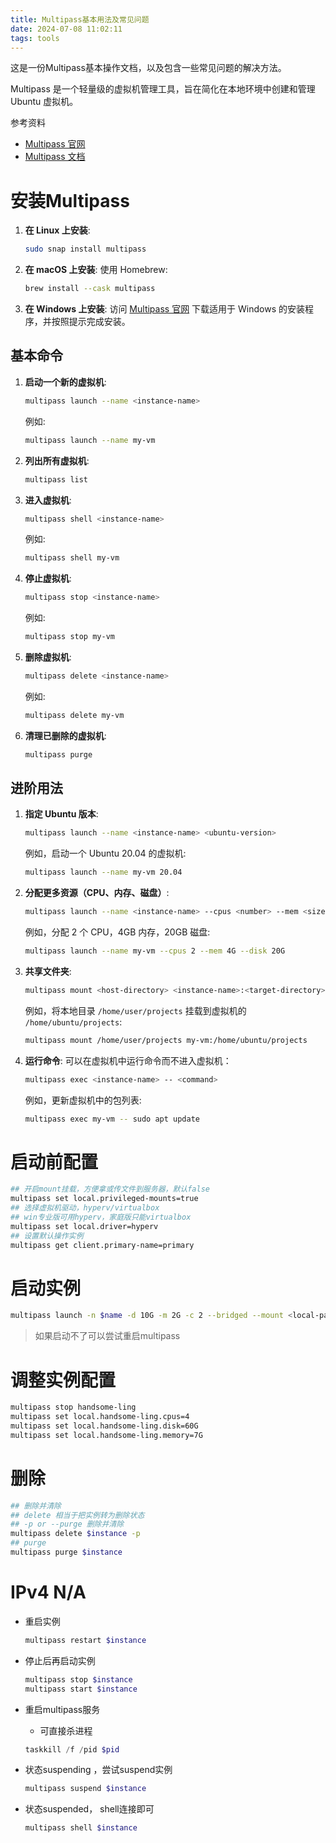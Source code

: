 ```yaml
---
title: Multipass基本用法及常见问题
date: 2024-07-08 11:02:11
tags: tools
---
```

这是一份Multipass基本操作文档，以及包含一些常见问题的解决方法。

Multipass 是一个轻量级的虚拟机管理工具，旨在简化在本地环境中创建和管理 Ubuntu 虚拟机。

参考资料

- [Multipass 官网](https://multipass.run/)
- [Multipass 文档](https://multipass.run/docs)

# 安装Multipass

1. **在 Linux 上安装**:

   ```bash
   sudo snap install multipass
   ```

2. **在 macOS 上安装**:
   使用 Homebrew:

   ```bash
   brew install --cask multipass
   ```

3. **在 Windows 上安装**:
   访问 [Multipass 官网](https://multipass.run/) 下载适用于 Windows 的安装程序，并按照提示完成安装。

## 基本命令

1. **启动一个新的虚拟机**:

   ```bash
   multipass launch --name <instance-name>
   ```

   例如:

   ```bash
   multipass launch --name my-vm
   ```

2. **列出所有虚拟机**:

   ```bash
   multipass list
   ```

3. **进入虚拟机**:

   ```bash
   multipass shell <instance-name>
   ```

   例如:

   ```bash
   multipass shell my-vm
   ```

4. **停止虚拟机**:

   ```bash
   multipass stop <instance-name>
   ```

   例如:

   ```bash
   multipass stop my-vm
   ```

5. **删除虚拟机**:

   ```bash
   multipass delete <instance-name>
   ```

   例如:

   ```bash
   multipass delete my-vm
   ```

6. **清理已删除的虚拟机**:

   ```bash
   multipass purge
   ```

## 进阶用法

1. **指定 Ubuntu 版本**:

   ```bash
   multipass launch --name <instance-name> <ubuntu-version>
   ```

   例如，启动一个 Ubuntu 20.04 的虚拟机:

   ```bash
   multipass launch --name my-vm 20.04
   ```

2. **分配更多资源（CPU、内存、磁盘）**:

   ```bash
   multipass launch --name <instance-name> --cpus <number> --mem <size> --disk <size>
   ```

   例如，分配 2 个 CPU，4GB 内存，20GB 磁盘:

   ```bash
   multipass launch --name my-vm --cpus 2 --mem 4G --disk 20G
   ```

3. **共享文件夹**:

   ```bash
   multipass mount <host-directory> <instance-name>:<target-directory>
   ```

   例如，将本地目录 `/home/user/projects` 挂载到虚拟机的 `/home/ubuntu/projects`:

   ```bash
   multipass mount /home/user/projects my-vm:/home/ubuntu/projects
   ```

4. **运行命令**:
   可以在虚拟机中运行命令而不进入虚拟机：

   ```bash
   multipass exec <instance-name> -- <command>
   ```

   例如，更新虚拟机中的包列表:

   ```bash
   multipass exec my-vm -- sudo apt update
   ```

# 启动前配置

```bash
## 开启mount挂载，方便拿或传文件到服务器，默认false
multipass set local.privileged-mounts=true
## 选择虚拟机驱动，hyperv/virtualbox
## win专业版可用hyperv，家庭版只能virtualbox
multipass set local.driver=hyperv
## 设置默认操作实例
multipass get client.primary-name=primary
```

# 启动实例

```bash
multipass launch -n $name -d 10G -m 2G -c 2 --bridged --mount <local-path>:<instance-path>
```

> 如果启动不了可以尝试重启multipass

# 调整实例配置

```bash
multipass stop handsome-ling
multipass set local.handsome-ling.cpus=4
multipass set local.handsome-ling.disk=60G
multipass set local.handsome-ling.memory=7G
```

# 删除

```bash
## 删除并清除
## delete 相当于把实例转为删除状态 
## -p or --purge 删除并清除
multipass delete $instance -p
## purge
multipass purge $instance
```

# IPv4 N/A

- 重启实例

  ```bash
  multipass restart $instance
  ```

- 停止后再启动实例

  ```bash
  multipass stop $instance
  multipass start $instance
  ```

- 重启multipass服务

  - 可直接杀进程

  ```powershell
  taskkill /f /pid $pid
  ```

- 状态suspending ，尝试suspend实例

  ```bash
  multipass suspend $instance
  ```

- 状态suspended， shell连接即可

  ```bash
  multipass shell $instance
  ```

  
